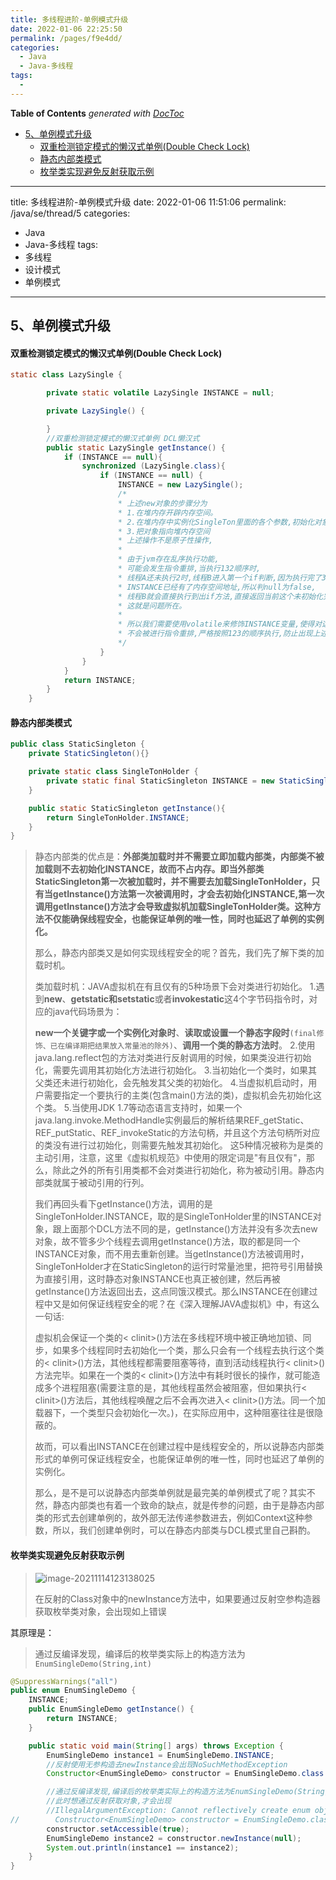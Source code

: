 ```yaml
---
title: 多线程进阶-单例模式升级
date: 2022-01-06 22:25:50
permalink: /pages/f9e4dd/
categories:
  - Java
  - Java-多线程
tags:
  - 
---
```

<!-- START doctoc generated TOC please keep comment here to allow auto update -->
<!-- DON'T EDIT THIS SECTION, INSTEAD RE-RUN doctoc TO UPDATE -->
**Table of Contents**  *generated with [DocToc](https://github.com/thlorenz/doctoc)*

- [5、单例模式升级](#5%E5%8D%95%E4%BE%8B%E6%A8%A1%E5%BC%8F%E5%8D%87%E7%BA%A7)
    - [双重检测锁定模式的懒汉式单例(Double Check Lock)](#%E5%8F%8C%E9%87%8D%E6%A3%80%E6%B5%8B%E9%94%81%E5%AE%9A%E6%A8%A1%E5%BC%8F%E7%9A%84%E6%87%92%E6%B1%89%E5%BC%8F%E5%8D%95%E4%BE%8Bdouble-check-lock)
    - [静态内部类模式](#%E9%9D%99%E6%80%81%E5%86%85%E9%83%A8%E7%B1%BB%E6%A8%A1%E5%BC%8F)
    - [枚举类实现避免反射获取示例](#%E6%9E%9A%E4%B8%BE%E7%B1%BB%E5%AE%9E%E7%8E%B0%E9%81%BF%E5%85%8D%E5%8F%8D%E5%B0%84%E8%8E%B7%E5%8F%96%E7%A4%BA%E4%BE%8B)

<!-- END doctoc generated TOC please keep comment here to allow auto update -->

---
title: 多线程进阶-单例模式升级
date: 2022-01-06 11:51:06
permalink: /java/se/thread/5
categories: 
  - Java
  - Java-多线程
tags: 
  - 多线程
  - 设计模式
  - 单例模式
---

## 5、单例模式升级

#### 双重检测锁定模式的懒汉式单例(Double Check Lock)

```java
static class LazySingle {

        private static volatile LazySingle INSTANCE = null;

        private LazySingle() {

        }
        //双重检测锁定模式的懒汉式单例 DCL懒汉式
        public static LazySingle getInstance() {
            if (INSTANCE == null){
                synchronized (LazySingle.class){
                    if (INSTANCE == null) {
                        INSTANCE = new LazySingle();
                        /*
                        * 上述new对象的步骤分为
                        * 1.在堆内存开辟内存空间。
                        * 2.在堆内存中实例化SingleTon里面的各个参数,初始化对象
                        * 3.把对象指向堆内存空间
                        * 上述操作不是原子性操作,
                        *
                        * 由于jvm存在乱序执行功能,
                        * 可能会发生指令重排,当执行132顺序时,
                        * 线程A还未执行2时,线程B进入第一个if判断,因为执行完了3,此时的
                        * INSTANCE已经有了内存空间地址,所以判null为false,
                        * 线程B就会直接执行到出if方法,直接返回当前这个未初始化完的对象
                        * 这就是问题所在。
                        *
                        * 所以我们需要使用volatile来修饰INSTANCE变量,使得对这个变量进行的操作
                        * 不会被进行指令重排,严格按照123的顺序执行,防止出现上述问题
                        */
                    }
                }
            }
            return INSTANCE;
        }
    }
```



#### 静态内部类模式

```java
public class StaticSingleton {
    private StaticSingleton(){}

    private static class SingleTonHolder {
        private static final StaticSingleton INSTANCE = new StaticSingleton();
    }

    public static StaticSingleton getInstance(){
        return SingleTonHolder.INSTANCE;
    }
}
```

>静态内部类的优点是：**外部类加载时并不需要立即加载内部类，内部类不被加载则不去初始化INSTANCE，故而不占内存。即当外部类StaticSingleton第一次被加载时，并不需要去加载SingleTonHolder，只有当getInstance()方法第一次被调用时，才会去初始化INSTANCE,第一次调用getInstance()方法才会导致虚拟机加载SingleTonHolder类。这种方法不仅能确保线程安全，也能保证单例的唯一性，同时也延迟了单例的实例化。**
>
>
>
>那么，静态内部类又是如何实现线程安全的呢？首先，我们先了解下类的加载时机。
>
>类加载时机：JAVA虚拟机在有且仅有的5种场景下会对类进行初始化。
>1.遇到**new**、**getstatic和setstatic**或者**invokestatic**这4个字节码指令时，对应的java代码场景为：
>
>**new一个关键字或一个实例化对象时**、**读取或设置一个静态字段时**`(final修饰、已在编译期把结果放入常量池的除外)`、**调用一个类的静态方法时**。
>2.使用java.lang.reflect包的方法对类进行反射调用的时候，如果类没进行初始化，需要先调用其初始化方法进行初始化。
>3.当初始化一个类时，如果其父类还未进行初始化，会先触发其父类的初始化。
>4.当虚拟机启动时，用户需要指定一个要执行的主类(包含main()方法的类)，虚拟机会先初始化这个类。
>5.当使用JDK 1.7等动态语言支持时，如果一个java.lang.invoke.MethodHandle实例最后的解析结果REF_getStatic、REF_putStatic、REF_invokeStatic的方法句柄，并且这个方法句柄所对应的类没有进行过初始化，则需要先触发其初始化。
>这5种情况被称为是类的主动引用，注意，这里《虚拟机规范》中使用的限定词是"有且仅有"，那么，除此之外的所有引用类都不会对类进行初始化，称为被动引用。静态内部类就属于被动引用的行列。
>
>
>
>我们再回头看下getInstance()方法，调用的是SingleTonHolder.INSTANCE，取的是SingleTonHolder里的INSTANCE对象，跟上面那个DCL方法不同的是，getInstance()方法并没有多次去new对象，故不管多少个线程去调用getInstance()方法，取的都是同一个INSTANCE对象，而不用去重新创建。当getInstance()方法被调用时，SingleTonHolder才在StaticSingleton的运行时常量池里，把符号引用替换为直接引用，这时静态对象INSTANCE也真正被创建，然后再被getInstance()方法返回出去，这点同饿汉模式。那么INSTANCE在创建过程中又是如何保证线程安全的呢？在《深入理解JAVA虚拟机》中，有这么一句话:
>
>虚拟机会保证一个类的< clinit>()方法在多线程环境中被正确地加锁、同步，如果多个线程同时去初始化一个类，那么只会有一个线程去执行这个类的< clinit>()方法，其他线程都需要阻塞等待，直到活动线程执行< clinit>()方法完毕。如果在一个类的< clinit>()方法中有耗时很长的操作，就可能造成多个进程阻塞(需要注意的是，其他线程虽然会被阻塞，但如果执行< clinit>()方法后，其他线程唤醒之后不会再次进入< clinit>()方法。同一个加载器下，一个类型只会初始化一次。)，在实际应用中，这种阻塞往往是很隐蔽的。
>
>故而，可以看出INSTANCE在创建过程中是线程安全的，所以说静态内部类形式的单例可保证线程安全，也能保证单例的唯一性，同时也延迟了单例的实例化。
>
>
>
>那么，是不是可以说静态内部类单例就是最完美的单例模式了呢？其实不然，静态内部类也有着一个致命的缺点，就是传参的问题，由于是静态内部类的形式去创建单例的，故外部无法传递参数进去，例如Context这种参数，所以，我们创建单例时，可以在静态内部类与DCL模式里自己斟酌。



#### 枚举类实现避免反射获取示例

> ![image-20211114123138025](https://images.zaiolos.top/images/202201061201548.png)
>
> 在反射的Class对象中的newInstance方法中，如果要通过反射空参构造器获取枚举类对象，会出现如上错误

其原理是：

> 通过反编译发现，编译后的枚举类实际上的构造方法为`EnumSingleDemo(String,int)`

```java
@SuppressWarnings("all")
public enum EnumSingleDemo {
    INSTANCE;
    public EnumSingleDemo getInstance() {
        return INSTANCE;
    }

    public static void main(String[] args) throws Exception {
        EnumSingleDemo instance1 = EnumSingleDemo.INSTANCE;
        //反射使用无参构造去newInstance会出现NoSuchMethodException
        Constructor<EnumSingleDemo> constructor = EnumSingleDemo.class.getDeclaredConstructor(null);

        //通过反编译发现,编译后的枚举类实际上的构造方法为EnumSingleDemo(String,int)
        //此时想通过反射获取对象,才会出现
        //IllegalArgumentException: Cannot reflectively create enum objects 异常
//        Constructor<EnumSingleDemo> constructor = EnumSingleDemo.class.getDeclaredConstructor(String.class,int.class);
        constructor.setAccessible(true);
        EnumSingleDemo instance2 = constructor.newInstance(null);
        System.out.println(instance1 == instance2);
    }
}
```



